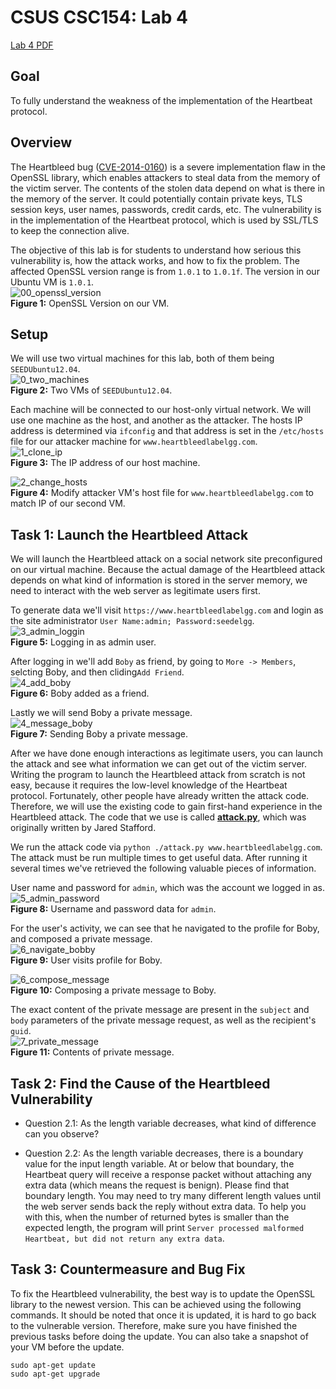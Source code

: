 # CSUS CSC154: Lab 4
[Lab 4 PDF](./writeup/)

## Goal  
To fully understand the weakness of the implementation of the Heartbeat protocol.

## Overview  
The Heartbleed bug ([CVE-2014-0160](https://nvd.nist.gov/vuln/detail/CVE-2014-0160)) is a severe implementation flaw in the OpenSSL library, which enables attackers to steal data from the memory of the victim server. The contents of the stolen data depend on what is there in the memory of the server. It could potentially contain private keys, TLS session keys, user names, passwords, credit cards, etc. The vulnerability is in the implementation of the Heartbeat protocol, which is used by SSL/TLS to keep the connection alive.  

The objective of this lab is for students to understand how serious this vulnerability is, how the attack works, and how to fix the problem. The affected OpenSSL version range is from `1.0.1` to `1.0.1f`. The version in our Ubuntu VM is `1.0.1`.  
![00_openssl_version](./writeup/images/00_openssl_version.png)  
**Figure 1:** OpenSSL Version on our VM.  

## Setup  
We will use two virtual machines for this lab, both of them being `SEEDUbuntu12.04`.  
![0_two_machines](./writeup/images/0_two_machines.png)  
**Figure 2:** Two VMs of `SEEDUbuntu12.04`.  

Each machine will be connected to our host-only virtual network. We will use one machine as the host, and another as the attacker.  The hosts IP address is determined via `ifconfig` and that address is set in the `/etc/hosts` file for our attacker machine for `www.heartbleedlabelgg.com`.  
![1_clone_ip](./writeup/images/1_clone_ip.png)  
**Figure 3:** The IP address of our host machine.  

![2_change_hosts](./writeup/images/2_change_hosts.png)  
**Figure 4:** Modify attacker VM's host file for `www.heartbleedlabelgg.com` to match IP of our second VM.  




## Task 1: Launch the Heartbleed Attack  

We will launch the Heartbleed attack on a social network site preconfigured on our virtual machine. Because the actual damage of the Heartbleed attack depends on what kind of information is stored in the server memory, we need to interact with the web server as legitimate users first.  

To generate data we'll visit `https://www.heartbleedlabelgg.com` and login as the site administrator `User Name:admin; Password:seedelgg`.  
![3_admin_loggin](./writeup/images/3_admin_loggin.png)  
**Figure 5:** Logging in as admin user.  


After logging in we'll add `Boby` as friend, by going to `More -> Members`, selcting Boby, and then cliding`Add Friend`.  
![4_add_boby](./writeup/images/4_add_boby.png)  
**Figure 6:** Boby added as a friend.  


Lastly we will send Boby a private message.  
![4_message_boby](./writeup/images/4_message_boby.png)  
**Figure 7:** Sending Boby a private message.


After we have done enough interactions as legitimate users, you can launch the attack and see what information we can get out of the victim server. Writing the program to launch the Heartbleed attack from scratch is not easy, because it requires the low-level knowledge of the Heartbeat protocol. Fortunately, other people have already written the attack code. Therefore, we will use the existing code to gain first-hand experience in the Heartbleed attack. The code that we use is called **[attack.py](http://www.cis.syr.edu/~wedu/seed/Labs_12.04/Networking/Heartbleed/attack.py)**, which was originally written by Jared Stafford. 

We run the attack code via `python ./attack.py www.heartbleedlabelgg.com`. The attack must be run multiple times to get useful data. After running it several times we've retrieved the following valuable pieces of information.  

User name and password for `admin`, which was the account we logged in as.    
![5_admin_password](./writeup/images/5_admin_password.png)  
**Figure 8:** Username and password data for `admin`.


For the user's activity, we can see that he navigated to the profile for Boby, and composed a private message.  
![6_navigate_bobby](./writeup/images/6_naviage_bobby.png)  
**Figure 9:** User visits profile for Boby.  

![6_compose_message](./writeup/images/6_compose_message.png)  
**Figure 10:** Composing a private message to Boby.  

The exact content of the private message are present in the `subject` and `body` parameters of the private message request, as well as the recipient's `guid`.      
![7_private_message](./writeup/images/7_private_message.png)  
**Figure 11:** Contents of private message.  



## Task 2: Find the Cause of the Heartbleed Vulnerability  

* Question 2.1: As the length variable decreases, what kind of difference can you observe?

* Question 2.2: As the length variable decreases, there is a boundary value for the input length variable. At or below that boundary, the Heartbeat query will receive a response packet without attaching any extra data (which means the request is benign). Please find that boundary length. You may need to try many different length values until the web server sends back the reply without extra data. To help you with this, when the number of returned bytes is smaller than the expected length, the program will print `Server processed malformed Heartbeat, but did not return any extra data`.  


## Task 3: Countermeasure and Bug Fix  
To fix the Heartbleed vulnerability, the best way is to update the OpenSSL library to the newest version. This can be achieved using the following commands. It should be noted that once it is updated, it is hard to go back to the vulnerable version. Therefore, make sure you have finished the previous tasks before doing the update. You can also take a snapshot of your VM before the update.

```
sudo apt-get update
sudo apt-get upgrade
```